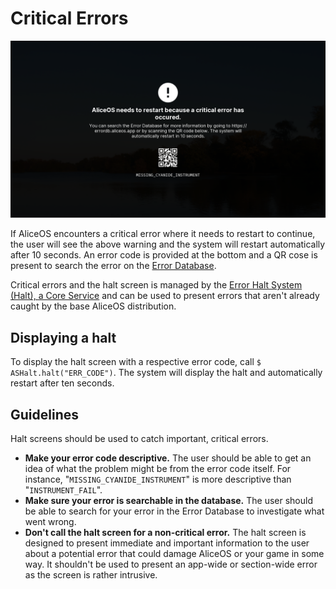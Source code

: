 #  Critical Errors

![Critical error](../images/system/critical-error.png)

If AliceOS encounters a critical error where it needs to restart to continue, the user will see the above warning and the system will restart automatically after 10 seconds. An error code is provided at the bottom and a QR cose is present to search the error on the [Error Database](https://errordb.aliceos.app).

Critical errors and the halt screen is managed by the [Error Halt System (Halt), a Core Service](../03-core-services/#error-halt-system) and can be used to present errors that aren't already caught by the base AliceOS distribution.

## Displaying a halt

To display the halt screen with a respective error code, call `$ ASHalt.halt("ERR_CODE")`. The system will display the halt and automatically restart after ten seconds.

## Guidelines

Halt screens should be used to catch important, critical errors.

- **Make your error code descriptive.** The user should be able to get an idea of what the problem might be from the error code itself. For instance, "`MISSING_CYANIDE_INSTRUMENT`" is more descriptive than "`INSTRUMENT_FAIL`".
- **Make sure your error is searchable in the database.** The user should be able to search for your error in the Error Database to investigate what went wrong.
- **Don't call the halt screen for a non-critical error.** The halt screen is designed to present immediate and important information to the user about a potential error that could damage AliceOS or your game in some way. It shouldn't be used to present an app-wide or section-wide error as the screen is rather intrusive.
